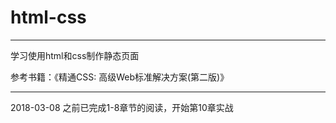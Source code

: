 # html-css
-----------------

学习使用html和css制作静态页面

参考书籍：《精通CSS: 高级Web标准解决方案(第二版)》

-----------------
2018-03-08 之前已完成1-8章节的阅读，开始第10章实战

